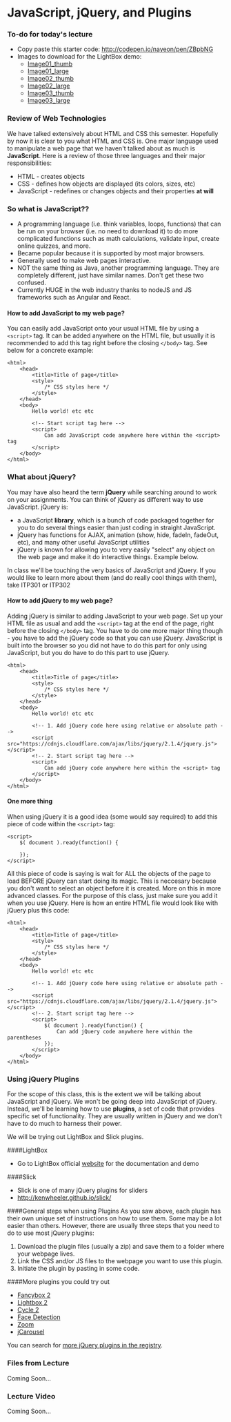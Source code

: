 JavaScript, jQuery, and Plugins
============================

### To-do for today's lecture
* Copy paste this starter code: <a href="http://codepen.io/nayeon/pen/ZBpbNG" target="_blank">http://codepen.io/nayeon/pen/ZBpbNG</a>
* Images to download for the LightBox demo:
	* [Image01_thumb](/demos/104/W13/image01_sm.jpg)
	* [Image01_large](/demos/104/W13/image01_lg.jpg)
	* [Image02_thumb](/demos/104/W13/image02_sm.jpg)
	* [Image02_large](/demos/104/W13/image02_lg.jpg)
	* [Image03_thumb](/demos/104/W13/image03_sm.jpg)
	* [Image03_large](/demos/104/W13/image03_lg.jpg)

### Review of Web Technologies
We have talked extensively about HTML and CSS this semester. Hopefully by now it is clear to you what HTML and CSS is. One major language used to manipulate a web page that we haven't talked about as much is **JavaScript**. Here is a review of those three languages and their major responsibilities:
* HTML - creates objects 
* CSS - defines how objects are displayed (its colors, sizes, etc)
* JavaScript - redefines or changes objects and their properties **at will**

### So what is JavaScript??
* A programming language (i.e. think variables, loops, functions) that can be run on your browser (i.e. no need to download it) to do more complicated functions such as math calculations, validate input, create online quizzes, and more.
* Became popular because it is supported by most major browsers.
* Generally used to make web pages interactive.
* NOT the same thing as Java, another programming language. They are completely different, just have similar names. Don't get these two confused.
* Currently HUGE in the web industry thanks to nodeJS and JS frameworks such as Angular and React. 

#### How to add JavaScript to my web page?
You can easily add JavaScript onto your usual HTML file by using a `<script>` tag. It can be added anywhere on the HTML file, but usually it is recommended to add this tag right before the closing `</body>` tag. See below for a concrete example:

```
<html>
	<head>
		<title>Title of page</title>
		<style>
			/* CSS styles here */
		</style>
	</head>
	<body>
		Hello world! etc etc

		<!-- Start script tag here -->
		<script>
			Can add JavaScript code anywhere here within the <script> tag
		</script>
	</body>
</html>
```


### What about jQuery?
You may have also heard the term **jQuery** while searching around to work on your assignments. You can think of jQuery as different way to use JavaScript. jQuery is:
* a JavaScript **library**, which is a bunch of code packaged together for you to do several things easier than just coding in straight JavaScript. 
* jQuery has functions for AJAX, animation (show, hide, fadeIn, fadeOut, etc), and many other useful JavaScript utilities
* jQuery is known for allowing you to very easily "select" any object on the web page and make it do interactive things. Example below.

In class we'll be touching the very basics of JavaScript and jQuery. If you would like to learn more about them (and do really cool things with them), take ITP301 or ITP302

#### How to add jQuery to my web page?
Adding jQuery is similar to adding JavaScript to your web page. Set up your HTML file as usual and add the `<script>` tag at the end of the page, right before the closing `</body>` tag. You have to do one more major thing though - you have to add the jQuery code so that you can use jQuery. JavaScript is built into the browser so you did not have to do this part for only using JavaScript, but you do have to do this part to use jQuery.

```
<html>
	<head>
		<title>Title of page</title>
		<style>
			/* CSS styles here */
		</style>
	</head>
	<body>
		Hello world! etc etc

		<!-- 1. Add jQuery code here using relative or absolute path -->
		<script src="https://cdnjs.cloudflare.com/ajax/libs/jquery/2.1.4/jquery.js"></script>
		<!-- 2. Start script tag here -->
		<script>
			Can add jQuery code anywhere here within the <script> tag
		</script>
	</body>
</html>
```

#### One more thing
When using jQuery it is a good idea (some would say required) to add this piece of code within the `<script>` tag:

```
<script>
	$( document ).ready(function() {
	    
	});
</script>
```

All this piece of code is saying is wait for ALL the objects of the page to load BEFORE jQuery can start doing its magic. This is neccesary because you don't want to select an object before it is created. More on this in more advanced classes. For the purpose of this class, just make sure you add it when you use jQuery. Here is how an entire HTML file would look like with jQuery plus this code:

```
<html>
	<head>
		<title>Title of page</title>
		<style>
			/* CSS styles here */
		</style>
	</head>
	<body>
		Hello world! etc etc

		<!-- 1. Add jQuery code here using relative or absolute path -->
		<script src="https://cdnjs.cloudflare.com/ajax/libs/jquery/2.1.4/jquery.js"></script>
		<!-- 2. Start script tag here -->
		<script>
			$( document ).ready(function() {
	    		Can add jQuery code anywhere here within the parentheses
			});
		</script>
	</body>
</html>
```

### Using jQuery Plugins
For the scope of this class, this is the extent we will be talking about JavaScript and jQuery. We won't be going deep into JavaScript of jQuery. Instead, we'll be learning how to use **plugins**, a set of code that provides specific set of functionality. They are usually written in jQuery and we don't have to do much to harness their power.

We will be trying out LightBox and Slick plugins.

####LightBox
* Go to LightBox official <a href="http://lokeshdhakar.com/projects/lightbox2/" target="_blank">website</a> for the documentation and demo 

####Slick
* Slick is one of many jQuery plugins for sliders
* <a href="http://kenwheeler.github.io/slick/" target="_blank">http://kenwheeler.github.io/slick/</a>

####General steps when using Plugins
As you saw above, each plugin has their own unique set of instructions on how to use them. Some may be a lot easier than others. However, there are usually three steps that you need to do to use most jQuery plugins:

1. Download the plugin files (usually a zip) and save them to a folder where your webpage lives.
2. Link the CSS and/or JS files to the webpage you want to use this plugin.
3. Initiate the plugin by pasting in some code.

####More plugins you could try out
*   [Fancybox 2](http://fancyapps.com/fancybox/)
*   [Lightbox 2](http://lokeshdhakar.com/projects/lightbox2/)
*   [Cycle 2](http://jquery.malsup.com/cycle2/)
*   [Face Detection](http://facedetection.jaysalvat.com/)
*   [Zoom](http://www.jacklmoore.com/zoom/)
*   [jCarousel](http://sorgalla.com/jcarousel/)


You can search for [more jQuery plugins in the registry](http://plugins.jquery.com/).

### Files from Lecture
Coming Soon...
<!-- * <a href="http://codepen.io/nayeon/pen/ObyaVd" target="_blank">HTML5 semantic tags </a> -->
<!-- * <a href="http://codepen.io/nayeon/pen/JbYeYr" target="_blank">Responsive web design </a> -->

### Lecture Video
Coming Soon...
<!-- <iframe width="560" height="315" src="https://www.youtube.com/embed/mLdlk1eCrkE" frameborder="0" allowfullscreen></iframe> -->

